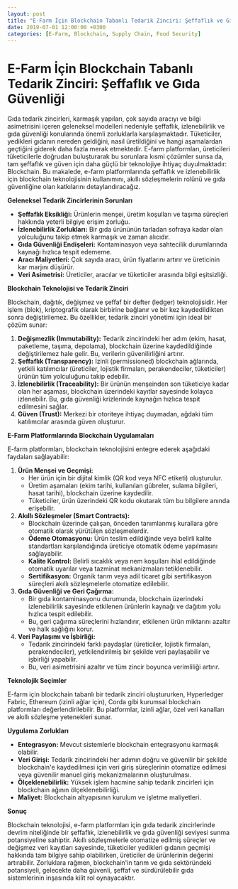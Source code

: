 ```yaml
---
layout: post
title: "E-Farm İçin Blockchain Tabanlı Tedarik Zinciri: Şeffaflık ve Gıda Güvenliği"
date: 2019-07-01 12:00:00 +0300
categories: [E-Farm, Blockchain, Supply Chain, Food Security]
---
```


# E-Farm İçin Blockchain Tabanlı Tedarik Zinciri: Şeffaflık ve Gıda Güvenliği

Gıda tedarik zincirleri, karmaşık yapıları, çok sayıda aracıyı ve bilgi asimetrisini içeren geleneksel modelleri nedeniyle şeffaflık, izlenebilirlik ve gıda güvenliği konularında önemli zorluklarla karşılaşmaktadır. Tüketiciler, yedikleri gıdanın nereden geldiğini, nasıl üretildiğini ve hangi aşamalardan geçtiğini giderek daha fazla merak etmektedir. E-farm platformları, üreticileri tüketicilerle doğrudan buluşturarak bu sorunlara kısmi çözümler sunsa da, tam şeffaflık ve güven için daha güçlü bir teknolojiye ihtiyaç duyulmaktadır: Blockchain. Bu makalede, e-farm platformlarında şeffaflık ve izlenebilirlik için blockchain teknolojisinin kullanımını, akıllı sözleşmelerin rolünü ve gıda güvenliğine olan katkılarını detaylandıracağız.

**Geleneksel Tedarik Zincirlerinin Sorunları**

*   **Şeffaflık Eksikliği:** Ürünlerin menşei, üretim koşulları ve taşıma süreçleri hakkında yeterli bilgiye erişim zorluğu.
*   **İzlenebilirlik Zorlukları:** Bir gıda ürününün tarladan sofraya kadar olan yolculuğunu takip etmek karmaşık ve zaman alıcıdır.
*   **Gıda Güvenliği Endişeleri:** Kontaminasyon veya sahtecilik durumlarında kaynağı hızlıca tespit edememe.
*   **Aracı Maliyetleri:** Çok sayıda aracı, ürün fiyatlarını artırır ve üreticinin kar marjını düşürür.
*   **Veri Asimetrisi:** Üreticiler, aracılar ve tüketiciler arasında bilgi eşitsizliği.

**Blockchain Teknolojisi ve Tedarik Zinciri**

Blockchain, dağıtık, değişmez ve şeffaf bir defter (ledger) teknolojisidir. Her işlem (blok), kriptografik olarak birbirine bağlanır ve bir kez kaydedildikten sonra değiştirilemez. Bu özellikler, tedarik zinciri yönetimi için ideal bir çözüm sunar:

1.  **Değişmezlik (Immutability):** Tedarik zincirindeki her adım (ekim, hasat, paketleme, taşıma, depolama), blockchain üzerine kaydedildiğinde değiştirilemez hale gelir. Bu, verilerin güvenilirliğini artırır.
2.  **Şeffaflık (Transparency):** İzinli (permissioned) blockchain ağlarında, yetkili katılımcılar (üreticiler, lojistik firmaları, perakendeciler, tüketiciler) ürünün tüm yolculuğunu takip edebilir.
3.  **İzlenebilirlik (Traceability):** Bir ürünün menşeinden son tüketiciye kadar olan her aşaması, blockchain üzerindeki kayıtlar sayesinde kolayca izlenebilir. Bu, gıda güvenliği krizlerinde kaynağın hızlıca tespit edilmesini sağlar.
4.  **Güven (Trust):** Merkezi bir otoriteye ihtiyaç duymadan, ağdaki tüm katılımcılar arasında güven oluşturur.

**E-Farm Platformlarında Blockchain Uygulamaları**

E-farm platformları, blockchain teknolojisini entegre ederek aşağıdaki faydaları sağlayabilir:

1.  **Ürün Menşei ve Geçmişi:**
    *   Her ürün için bir dijital kimlik (QR kod veya NFC etiketi) oluşturulur.
    *   Üretim aşamaları (ekim tarihi, kullanılan gübreler, sulama bilgileri, hasat tarihi), blockchain üzerine kaydedilir.
    *   Tüketiciler, ürün üzerindeki QR kodu okutarak tüm bu bilgilere anında erişebilir.
2.  **Akıllı Sözleşmeler (Smart Contracts):**
    *   Blockchain üzerinde çalışan, önceden tanımlanmış kurallara göre otomatik olarak yürütülen sözleşmelerdir.
    *   **Ödeme Otomasyonu:** Ürün teslim edildiğinde veya belirli kalite standartları karşılandığında üreticiye otomatik ödeme yapılmasını sağlayabilir.
    *   **Kalite Kontrol:** Belirli sıcaklık veya nem koşulları ihlal edildiğinde otomatik uyarılar veya tazminat mekanizmaları tetiklenebilir.
    *   **Sertifikasyon:** Organik tarım veya adil ticaret gibi sertifikasyon süreçleri akıllı sözleşmelerle otomatize edilebilir.
3.  **Gıda Güvenliği ve Geri Çağırma:**
    *   Bir gıda kontaminasyonu durumunda, blockchain üzerindeki izlenebilirlik sayesinde etkilenen ürünlerin kaynağı ve dağıtım yolu hızlıca tespit edilebilir.
    *   Bu, geri çağırma süreçlerini hızlandırır, etkilenen ürün miktarını azaltır ve halk sağlığını korur.
4.  **Veri Paylaşımı ve İşbirliği:**
    *   Tedarik zincirindeki farklı paydaşlar (üreticiler, lojistik firmaları, perakendeciler), yetkilendirilmiş bir şekilde veri paylaşabilir ve işbirliği yapabilir.
    *   Bu, veri asimetrisini azaltır ve tüm zincir boyunca verimliliği artırır.

**Teknolojik Seçimler**

E-farm için blockchain tabanlı bir tedarik zinciri oluştururken, Hyperledger Fabric, Ethereum (izinli ağlar için), Corda gibi kurumsal blockchain platformları değerlendirilebilir. Bu platformlar, izinli ağlar, özel veri kanalları ve akıllı sözleşme yetenekleri sunar.

**Uygulama Zorlukları**

*   **Entegrasyon:** Mevcut sistemlerle blockchain entegrasyonu karmaşık olabilir.
*   **Veri Girişi:** Tedarik zincirindeki her adımın doğru ve güvenilir bir şekilde blockchain'e kaydedilmesi için veri giriş süreçlerinin otomatize edilmesi veya güvenilir manuel giriş mekanizmalarının oluşturulması.
*   **Ölçeklenebilirlik:** Yüksek işlem hacmine sahip tedarik zincirleri için blockchain ağının ölçeklenebilirliği.
*   **Maliyet:** Blockchain altyapısının kurulum ve işletme maliyetleri.

**Sonuç**

Blockchain teknolojisi, e-farm platformları için gıda tedarik zincirlerinde devrim niteliğinde bir şeffaflık, izlenebilirlik ve gıda güvenliği seviyesi sunma potansiyeline sahiptir. Akıllı sözleşmelerle otomatize edilmiş süreçler ve değişmez veri kayıtları sayesinde, tüketiciler yedikleri gıdanın geçmişi hakkında tam bilgiye sahip olabilirken, üreticiler de ürünlerinin değerini artırabilir. Zorluklara rağmen, blockchain'in tarım ve gıda sektöründeki potansiyeli, gelecekte daha güvenli, şeffaf ve sürdürülebilir gıda sistemlerinin inşasında kilit rol oynayacaktır.
